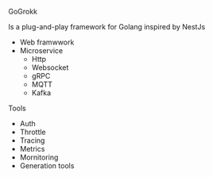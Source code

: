 GoGrokk

Is a plug-and-play framework for Golang inspired by NestJs

- Web framwwork
- Microservice
  - Http
  - Websocket
  - gRPC
  - MQTT
  - Kafka
  
Tools
  - Auth
  - Throttle
  - Tracing
  - Metrics
  - Mornitoring
  - Generation tools
